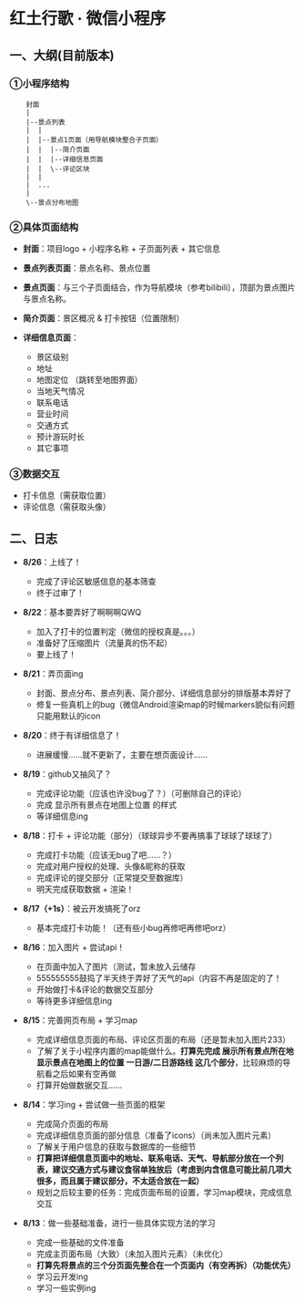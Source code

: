 # **红土行歌 · 微信小程序**

## **一、大纲**(目前版本)

### **①小程序结构**

```
    封面
    |
    |--景点列表
    |  |
    |  |--景点1页面（用导航模块整合子页面）
    |  |  |--简介页面
    |  |  |--详细信息页面
    |  |  \--评论区块
    |  |
    |  ...
    |
    \--景点分布地图
```

### **②具体页面结构**

+ **封面**：项目logo + 小程序名称 + 子页面列表 + 其它信息

+ **景点列表页面**：景点名称、景点位置
+ **景点页面**：与三个子页面结合，作为导航模块（参考bilibili），顶部为景点图片与景点名称。
+ **简介页面**：景区概况 & 打卡按钮（位置限制）
+ **详细信息页面**：
  + 景区级别
  + 地址
  + 地图定位 （跳转至地图界面）
  + 当地天气情况
  + 联系电话
  + 营业时间
  + 交通方式
  + 预计游玩时长
  + 其它事项

### **③数据交互**

+ 打卡信息（需获取位置）
+ 评论信息（需获取头像）

## **二、日志**
+ **8/26**：上线了！
  + 完成了评论区敏感信息的基本筛查
  + 终于过审了！

+ **8/22**：基本要弄好了啊啊啊QWQ
  + 加入了打卡的位置判定（微信的授权真是。。。）
  + 准备好了压缩图片（流量真的伤不起）
  + 要上线了！

+ **8/21**：弄页面ing
  + 封面、景点分布、景点列表、简介部分、详细信息部分的排版基本弄好了
  + 修复一些真机上的bug（微信Android渲染map的时候markers貌似有问题  只能用默认的icon

+ **8/20**：终于有详细信息了！
  + 进展缓慢……就不更新了，主要在想页面设计……

+ **8/19**：github又抽风了？
  + 完成评论功能（应该也许没bug了？）（可删除自己的评论）
  + 完成 显示所有景点在地图上位置 的样式
  + 等详细信息ing

+ **8/18**：打卡 + 评论功能（部分）（球球异步不要再搞事了球球了球球了）
  + 完成打卡功能（应该无bug了吧……？）
  + 完成对用户授权的处理、头像&昵称的获取
  + 完成评论的提交部分（正常提交至数据库）
  + 明天完成获取数据 + 渲染！

+ **8/17（+1s）**：被云开发搞死了orz
  + 基本完成打卡功能！（还有些小bug再修吧再修吧orz）

+ **8/16**：加入图片 + 尝试api！
  + 在页面中加入了图片（测试，暂未放入云储存
  + 555555555鼓捣了半天终于弄好了天气的api（内容不再是固定的了！
  + 开始做打卡&评论的数据交互部分
  + 等待更多详细信息ing

+ **8/15**：完善网页布局 + 学习map
  + 完成详细信息页面的布局、评论区页面的布局（还是暂未加入图片233）
  + 了解了关于小程序内置的map能做什么。**打算先完成 展示所有景点所在地 显示景点在地图上的位置 一日游/二日游路线 这几个部分**，比较麻烦的导航看之后如果有空再做
  + 打算开始做数据交互……

+ **8/14**：学习ing + 尝试做一些页面的框架
  + 完成简介页面的布局
  + 完成详细信息页面的部分信息（准备了icons）（尚未加入图片元素）
  + 了解关于用户信息的获取与数据库的一些细节
  + **打算把详细信息页面中的地址、联系电话、天气、导航部分放在一个列表，建议交通方式与建议食宿单独放后（考虑到内含信息可能比前几项大很多，而且属于建议部分，不太适合放在一起）**
  + 规划之后较主要的任务：完成页面布局的设置，学习map模块，完成信息交互


+ **8/13**：做一些基础准备，进行一些具体实现方法的学习
  + 完成一些基础的文件准备
  + 完成主页面布局（大致）（未加入图片元素）（未优化）
  + **打算先将景点的三个分页面先整合在一个页面内（有空再拆）（功能优先）**
  + 学习云开发ing
  + 学习一些实例ing
